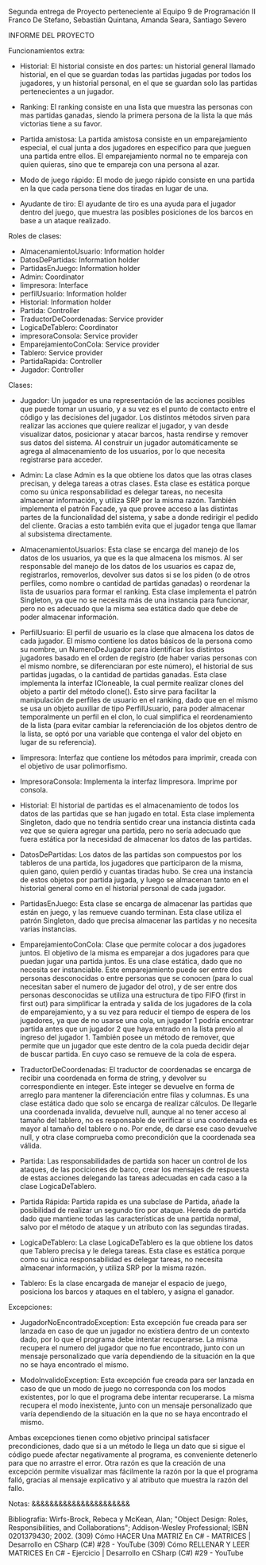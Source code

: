 Segunda entrega de Proyecto perteneciente al Equipo 9 de Programación II
Franco De Stefano, Sebastián Quintana, Amanda Seara, Santiago Severo

INFORME DEL PROYECTO


Funcionamientos extra:

-	Historial:
El historial consiste en dos partes: un historial general llamado historial, en el que se guardan todas las partidas jugadas por todos los jugadores, y un historial personal, en el que se guardan solo las partidas pertenecientes a un jugador.

-	Ranking:
El ranking consiste en una lista que muestra las personas con mas partidas ganadas, siendo la primera persona de la lista la que más victorias tiene a su favor.

-	Partida amistosa:
La partida amistosa consiste en un emparejamiento especial, el cual junta a dos jugadores en especifico para que jueguen una partida entre ellos. El emparejamiento normal no te empareja con quien quieras, sino que te empareja con una persona al azar.

-	Modo de juego rápido:
El modo de juego rápido consiste en una partida en la que cada persona tiene dos tiradas en lugar de una.

-	Ayudante de tiro:
El ayudante de tiro es una ayuda para el jugador dentro del juego, que muestra las posibles posiciones de los barcos en base a un ataque realizado.


Roles de clases:
- AlmacenamientoUsuario: Information holder
- DatosDePartidas: Information holder
- PartidasEnJuego: Information holder
- Admin: Coordinator
- Iimpresora: Interface
- perfilUsuario: Information holder
- Historial: Information holder
- Partida: Controller
- TraductorDeCoordenadas: Service provider
- LogicaDeTablero: Coordinator
- impresoraConsola: Service provider
- EmparejamientoConCola: Service provider
- Tablero: Service provider
- PartidaRapida: Controller
- Jugador: Controller


Clases:

- Jugador:
Un jugador es una representación de las acciones posibles que puede tomar un usuario, y a su vez es el punto de contacto entre el código y las decisiones del jugador. Los distintos métodos sirven para realizar las acciones que quiere realizar el jugador, y van desde visualizar datos, posicionar y atacar barcos, hasta rendirse y remover sus datos del sistema. Al construir un jugador automáticamente se agrega al almacenamiento de los usuarios, por lo que necesita registrarse para acceder.

- Admin: 
La clase Admin es la que obtiene los datos que las otras clases precisan, y delega tareas a otras clases.
Esta clase es estática porque como su única responsabilidad es delegar tareas, no necesita almacenar información, y utiliza SRP por la misma razón.
También implementa el patrón Facade, ya que provee acceso a las distintas partes de la funcionalidad del sistema, y sabe a donde redirigir el pedido del cliente. Gracias a esto también evita que el jugador tenga que llamar al subsistema directamente.

- AlmacenamientoUsuarios:
Esta clase se encarga del manejo de los datos de los usuarios, ya que es la que almacena los mismos. Al ser responsable del manejo de los datos de los usuarios es capaz de, registrarlos, removerlos, devolver sus datos si se los piden (o de otros perfiles, como nombre o cantidad de partidas ganadas) o reordenar la lista de usuarios para formar el ranking.
Esta clase implementa el patrón Singleton, ya que no se necesita más de una instancia para funcionar, pero no es adecuado que la misma sea estática dado que debe de poder almacenar información.

- PerfilUsuario:
El perfil de usuario es la clase que almacena los datos de cada jugador. El mismo contiene los datos básicos de la persona como su nombre, un NumeroDeJugador para identificar los distintos jugadores basado en el orden de registro (de haber varias personas con el mismo nombre, se diferenciaran por este número), el historial de sus partidas jugadas, o la cantidad de partidas ganadas.
Esta clase implementa la interfaz ICloneable, la cual permite realizar clones del objeto a partir del método clone(). Esto sirve para facilitar la manipulación de perfiles de usuario en el ranking, dado que en el mismo se usa un objeto auxiliar de tipo PerfilUsuario, para poder almacenar temporalmente un perfil en el clon, lo cual simplifica el reordenamiento de la lista (para evitar cambiar la referenciación de los objetos dentro de la lista, se optó por una variable que contenga el valor del objeto en lugar de su referencia).

- Iimpresora:
Interfaz que contiene los métodos para imprimir, creada con el objetivo de usar polimorfismo.

- ImpresoraConsola:
Implementa la interfaz Iimpresora. Imprime por consola.

- Historial: 
El historial de partidas es el almacenamiento de todos los datos de las partidas que se han jugado en total.
Esta clase implementa Singleton, dado que no tendría sentido crear una instancia distinta cada vez que se quiera agregar una partida, pero no sería adecuado que fuera estática por la necesidad de almacenar los datos de las partidas.

- DatosDePartidas:
Los datos de las partidas son compuestos por los tableros de una partida, los jugadores que participaron de la misma, quien gano, quien perdió y cuantas tiradas hubo.
Se crea una instancia de estos objetos por partida jugada, y luego se almacenan tanto en el historial general como en el historial personal de cada jugador.

- PartidasEnJuego:
Esta clase se encarga de almacenar las partidas que están en juego, y las remueve cuando terminan.
Esta clase utiliza el patrón Singleton, dado que precisa almacenar las partidas y no necesita varias instancias.

- EmparejamientoConCola:
Clase que permite colocar a dos jugadores juntos. El objetivo de la misma es emparejar a dos jugadores para que puedan jugar una partida juntos. Es una clase estática, dado que no necesita ser instanciable. Este emparejamiento puede ser entre dos personas desconocidas o entre personas que se conocen (para lo cual necesitan saber el numero de jugador del otro), y de ser entre dos personas desconocidas se utiliza una estructura de tipo FIFO (first in first out) para simplificar la entrada y salida de los jugadores de la cola de emparejamiento, y a su vez para reducir el tiempo de espera de los jugadores, ya que de no usarse una cola, un jugador 1 podría encontrar partida antes que un jugador 2 que haya entrado en la lista previo al ingreso del jugador 1. También posee un método de remover, que permite que un jugador que este dentro de la cola pueda decidir dejar de buscar partida. En cuyo caso se remueve de la cola de espera.

- TraductorDeCoordenadas:
El traductor de coordenadas se encarga de recibir una coordenada en forma de string, y devolver su correspondiente en integer. Este integer se devuelve en forma de arreglo para mantener la diferenciación entre filas y columnas. Es una clase estática dado que solo se encarga de realizar cálculos. De llegarle una coordenada invalida, devuelve null, aunque al no tener acceso al tamaño del tablero, no es responsable de verificar si una coordenada es mayor al tamaño del tablero o no. Por ende, de darse ese caso devuelve null, y otra clase comprueba como precondición que la coordenada sea válida.

- Partida:
Las responsabilidades de partida son hacer un control de los ataques, de las pociciones de barco, crear los mensajes de respuesta de estas acciones delegando las tareas adecuadas en cada caso a la clase LogicaDeTablero.

- Partida Rápida:
Partida rapida es una subclase de Partida, añade la posibilidad de realizar un segundo tiro por ataque.
Hereda de partida dado que mantiene todas las características de una partida normal, salvo por el método de ataque y un atributo con las segundas tiradas.

- LogicaDeTablero:
La clase LogicaDeTablero es la que obtiene los datos que Tablero precisa y le delega tareas.
Esta clase es estática porque como su única responsabilidad es delegar tareas, no necesita almacenar información, y utiliza SRP por la misma razón.

- Tablero:
Es la clase encargada de manejar el espacio de juego, posiciona los barcos y ataques en el tablero, y asigna el ganador.


Excepciones:

- JugadorNoEncontradoException:
Esta excepción fue creada para ser lanzada en caso de que un jugador no existiera dentro de un contexto dado, por lo que el programa debe intentar recuperarse. La misma recupera el numero del jugador que no fue encontrado, junto con un mensaje personalizado que varía dependiendo de la situación en la que no se haya encontrado el mismo.

- ModoInvalidoException:
Esta excepción fue creada para ser lanzada en caso de que un modo de juego no corresponda con los modos existentes, por lo que el programa debe intentar recuperarse. La misma recupera el modo inexistente, junto con un mensaje personalizado que varía dependiendo de la situación en la que no se haya encontrado el mismo.

Ambas excepciones tienen como objetivo principal satisfacer precondiciones, dado que si a un método le llega un dato que si sigue el código puede afectar negativamente al programa, es conveniente detenerlo para que no arrastre el error. Otra razón es que la creación de una excepción permite visualizar mas fácilmente la razón por la que el programa falló, gracias al mensaje explicativo y al atributo que muestra la razón del fallo.


Notas:
&&&&&&&&&&&&&&&&&&&&&&


Bibliografía:
Wirfs-Brock, Rebeca y McKean, Alan; "Object Design: Roles, Responsibilities, and Collaborations"; Addison-Wesley Professional; ISBN 0201379430; 2002.
(309) Cómo HACER Una MATRIZ En C# - MATRICES | Desarrollo en CSharp (C#) #28 - YouTube
(309) Cómo RELLENAR Y LEER MATRICES En C# - Ejercicio | Desarrollo en CSharp (C#) #29 - YouTube

